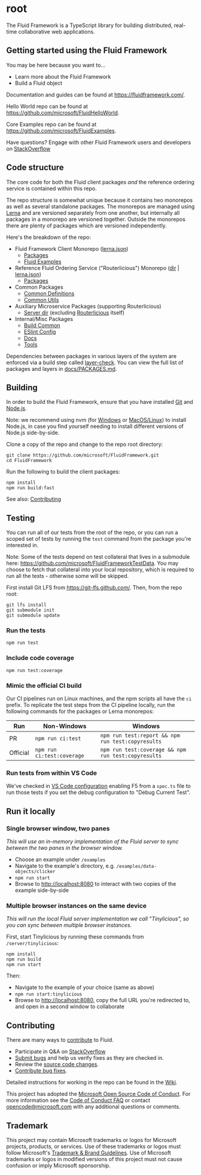 # root

The Fluid Framework is a TypeScript library for building distributed, real-time collaborative web
applications.

## Getting started using the Fluid Framework

You may be here because you want to...

* Learn more about the Fluid Framework
* Build a Fluid object

Documentation and guides can be found at <https://fluidframework.com/>.

Hello World repo can be found at <https://github.com/microsoft/FluidHelloWorld>.

Core Examples repo can be found at <https://github.com/microsoft/FluidExamples>.

Have questions? Engage with other Fluid Framework users and developers on
[StackOverflow](https://stackoverflow.com/questions/tagged/fluid-framework)

## Code structure

The core code for both the Fluid client packages _and_ the reference ordering service is contained within this repo.

The repo structure is somewhat unique because it contains two monorepos as well as several standalone packages. The
monorepos are managed using [Lerna](https://lerna.js.org/) and are versioned separately from one another, but internally
all packages in a monorepo are versioned together. Outside the monorepos there are plenty of packages which are
versioned independently.

Here's the breakdown of the repo:

* Fluid Framework Client Monorepo ([lerna.json](./lerna.json))
  * [Packages](./packages)
  * [Fluid Examples](./examples)
* Reference Fluid Ordering Service ("Routerlicious") Monorepo ([dir](./server/routerlicious) | [lerna.json](server/routerlicious/lerna.json))
  * [Packages](./server/routerlicious/packages)
* Common Packages
  * [Common Definitions](./common/lib/common-definitions)
  * [Common Utils](./common/lib/common-utils)
* Auxiliary Microservice Packages (supporting Routerlicious)
  * [Server dir](./server) (excluding [Routerlicious](./server/routerlicious) itself)
* Internal/Misc Packages
  * [Build Common](./common/build/build-common)
  * [ESlint Config](./common/build/eslint-config-fluid)
  * [Docs](./docs)
  * [Tools](./tools)

Dependencies between packages in various layers of the system are enforced via a build step called
[layer-check](./tools/build-tools/src/layerCheck). You can view the full list of packages and layers in
[docs/PACKAGES.md](./docs/PACKAGES.md).

## Building

In order to build the Fluid Framework, ensure that you have installed [Git](https://git-scm.com/downloads) and
[Node.js](https://nodejs.org/).

Note: we recommend using nvm (for [Windows](https://github.com/coreybutler/nvm-windows) or
[MacOS/Linux](https://github.com/nvm-sh/nvm)) to install Node.js, in case you find yourself needing to install different
versions of Node.js side-by-side.

Clone a copy of the repo and change to the repo root directory:

```shell
git clone https://github.com/microsoft/FluidFramework.git
cd FluidFramework
```

Run the following to build the client packages:

```shell
npm install
npm run build:fast
```

See also: [Contributing](#Contributing)

## Testing

You can run all of our tests from the root of the repo, or you can run a scoped set of tests by running the `test`
command from the package you're interested in.

Note: Some of the tests depend on test collateral that lives in a submodule here:
<https://github.com/microsoft/FluidFrameworkTestData>.  You may choose to fetch that collateral into your local
repository, which is required to run all the tests - otherwise some will be skipped.

First install Git LFS from <https://git-lfs.github.com/>. Then, from the repo root:

```shell
git lfs install
git submodule init
git submodule update
```

### Run the tests

```shell
npm run test
```

### Include code coverage

```shell
npm run test:coverage
```

### Mimic the official CI build

Our CI pipelines run on Linux machines, and the npm scripts all have the `ci` prefix.
To replicate the test steps from the CI pipeline locally, run the following commands for the packages or Lerna monorepos:

Run      | Non-Windows                | Windows                                               |
---------|----------------------------|-------------------------------------------------------|
PR       | `npm run ci:test`          | `npm run test:report && npm run test:copyresults`     |
Official | `npm run ci:test:coverage` | `npm run test:coverage && npm run test:copyresults`   |

### Run tests from within VS Code

We've checked in [VS Code configuration](https://github.com/microsoft/FluidFramework/blob/main/.vscode/launch.json)
enabling F5 from a `spec.ts` file to run those tests if you set the debug configuration to "Debug Current Test".

## Run it locally

### Single browser window, two panes

_This will use an in-memory implementation of the Fluid server to sync between the two panes in the browser window._

* Choose an example under `/examples`
* Navigate to the example's directory, e.g. `/examples/data-objects/clicker`
* `npm run start`
* Browse to <http://localhost:8080> to interact with two copies of the example side-by-side

### Multiple browser instances on the same device

_This will run the local Fluid server implementation we call "Tinylicious", so you can sync between multiple browser
instances._

First, start Tinylicious by running these commands from `/server/tinylicious`:

```shell
npm install
npm run build
npm run start
```

Then:

* Navigate to the example of your choice (same as above)
* `npm run start:tinylicious`
* Browse to <http://localhost:8080,> copy the full URL you're redirected to, and open in a second window to collaborate

## Contributing

There are many ways to [contribute](https://github.com/microsoft/FluidFramework/blob/main/CONTRIBUTING.md) to Fluid.

* Participate in Q&A on [StackOverflow](https://stackoverflow.com/questions/tagged/fluid-framework)
* [Submit bugs](https://github.com/microsoft/FluidFramework/issues) and help us verify fixes as they are checked in.
* Review the [source code changes](https://github.com/microsoft/FluidFramework/pulls).
* [Contribute bug fixes](https://github.com/microsoft/FluidFramework/blob/main/CONTRIBUTING.md).

Detailed instructions for working in the repo can be found in the
[Wiki](https://github.com/microsoft/FluidFramework/wiki).

This project has adopted the [Microsoft Open Source Code of Conduct](https://opensource.microsoft.com/codeofconduct/).
For more information see the [Code of Conduct FAQ](https://opensource.microsoft.com/codeofconduct/faq/) or contact
[opencode@microsoft.com](mailto:opencode@microsoft.com) with any additional questions or comments.

## Trademark

This project may contain Microsoft trademarks or logos for Microsoft projects, products, or services. Use of these trademarks
or logos must follow Microsoft's [Trademark & Brand Guidelines](https://www.microsoft.com/en-us/legal/intellectualproperty/trademarks/usage/general).
Use of Microsoft trademarks or logos in modified versions of this project must not cause confusion or imply Microsoft sponsorship.
